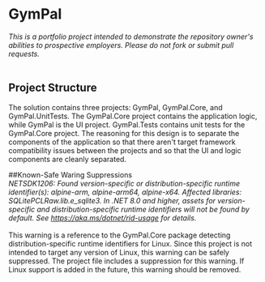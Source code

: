 # GymPal<br>
*This is a portfolio project intended to demonstrate the repository owner's abilities to prospective employers. Please do not fork or submit pull requests.*<br><br>
## Project Structure<br>
The solution contains three projects: GymPal, GymPal.Core, and GymPal.UnitTests. The GymPal.Core project contains the application logic, while GymPal is the UI project. GymPal.Tests contains unit tests for the GymPal.Core project. The reasoning for this design is to separate the components of the application so that there aren't target framework compatibility issues between the projects and so that the UI and logic components are cleanly separated.<br>

##Known-Safe Waring Suppressions<br>
*NETSDK1206: Found version-specific or distribution-specific runtime identifier(s): alpine-arm, alpine-arm64, alpine-x64. Affected libraries: SQLitePCLRaw.lib.e_sqlite3. In .NET 8.0 and higher, assets for version-specific and distribution-specific runtime identifiers will not be found by default. See https://aka.ms/dotnet/rid-usage for details.*<br><br>
This warning is a reference to the GymPal.Core package detecting distribution-specific runtime identifiers for Linux. Since this project is not intended to target any version of Linux, this warning can be safely suppressed. The project file includes a suppression for this warning. If Linux support is added in the future, this warning should be removed.
